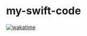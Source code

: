 # my-swift-code


<a href="https://wakatime.com/badge/user/d3110f77-d926-4238-8cdc-a8991b6685c0/project/018cea52-144e-4499-aec6-668ff2797839"><img src="https://wakatime.com/badge/user/d3110f77-d926-4238-8cdc-a8991b6685c0/project/018cea52-144e-4499-aec6-668ff2797839.svg" alt="wakatime"></a>
